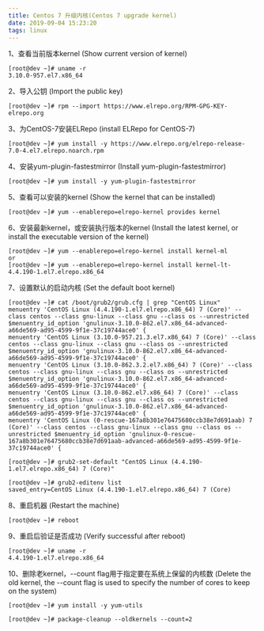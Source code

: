 ```yaml
---
title: Centos 7 升级内核(Centos 7 upgrade kernel)
date: 2019-09-04 15:23:20
tags: linux
---
```


1、查看当前版本kernel (Show current version of kernel)

```
[root@dev ~]# uname -r
3.10.0-957.el7.x86_64
```

2、导入公钥 (Import the public key)

```
[root@dev ~]# rpm --import https://www.elrepo.org/RPM-GPG-KEY-elrepo.org
```

3、为CentOS-7安装ELRepo (install ELRepo for CentOS-7)

```
[root@dev ~]# yum install -y https://www.elrepo.org/elrepo-release-7.0-4.el7.elrepo.noarch.rpm
```

4、安装yum-plugin-fastestmirror (Install yum-plugin-fastestmirror)

```
[root@dev ~]# yum install -y yum-plugin-fastestmirror
```

5、查看可以安装的kernel (Show the kernel that can be installed)

```
[root@dev ~]# yum --enablerepo=elrepo-kernel provides kernel
```

6、安装最新kernel，或安装执行版本的kernel (Install the latest kernel, or install the executable version of the kernel)

```
[root@dev ~]# yum --enablerepo=elrepo-kernel install kernel-ml
or
[root@dev ~]# yum --enablerepo=elrepo-kernel install kernel-lt-4.4.190-1.el7.elrepo.x86_64
```

7、设置默认的启动内核 (Set the default boot kernel)

```
[root@dev ~]# cat /boot/grub2/grub.cfg | grep "CentOS Linux"
menuentry 'CentOS Linux (4.4.190-1.el7.elrepo.x86_64) 7 (Core)' --class centos --class gnu-linux --class gnu --class os --unrestricted $menuentry_id_option 'gnulinux-3.10.0-862.el7.x86_64-advanced-a66de569-ad95-4599-9f1e-37c19744ace0' {
menuentry 'CentOS Linux (3.10.0-957.21.3.el7.x86_64) 7 (Core)' --class centos --class gnu-linux --class gnu --class os --unrestricted $menuentry_id_option 'gnulinux-3.10.0-862.el7.x86_64-advanced-a66de569-ad95-4599-9f1e-37c19744ace0' {
menuentry 'CentOS Linux (3.10.0-862.3.2.el7.x86_64) 7 (Core)' --class centos --class gnu-linux --class gnu --class os --unrestricted $menuentry_id_option 'gnulinux-3.10.0-862.el7.x86_64-advanced-a66de569-ad95-4599-9f1e-37c19744ace0' {
menuentry 'CentOS Linux (3.10.0-862.el7.x86_64) 7 (Core)' --class centos --class gnu-linux --class gnu --class os --unrestricted $menuentry_id_option 'gnulinux-3.10.0-862.el7.x86_64-advanced-a66de569-ad95-4599-9f1e-37c19744ace0' {
menuentry 'CentOS Linux (0-rescue-167a8b301e76475680ccb38e7d691aab) 7 (Core)' --class centos --class gnu-linux --class gnu --class os --unrestricted $menuentry_id_option 'gnulinux-0-rescue-167a8b301e76475680ccb38e7d691aab-advanced-a66de569-ad95-4599-9f1e-37c19744ace0' {

[root@dev ~]# grub2-set-default "CentOS Linux (4.4.190-1.el7.elrepo.x86_64) 7 (Core)"

[root@dev ~]# grub2-editenv list
saved_entry=CentOS Linux (4.4.190-1.el7.elrepo.x86_64) 7 (Core)
```

8、重启机器 (Restart the machine)

```
[root@dev ~]# reboot
```

9、重启后验证是否成功 (Verify successful after reboot)

```
[root@dev ~]# uname -r
4.4.190-1.el7.elrepo.x86_64
```

10、删除老kernel，--count flag用于指定要在系统上保留的内核数 (Delete the old kernel, the --count flag is used to specify the number of cores to keep on the system)

```
[root@dev ~]# yum install -y yum-utils

[root@dev ~]# package-cleanup --oldkernels --count=2
```

